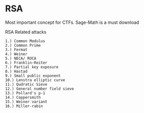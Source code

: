 # RSA
Most important concept for CTFs. Sage-Math is a must download 

RSA Related attacks
```
1.) Common Modulus
2.) Common Prime
3.) Fermat
4.) Weiner
5.) NECA/ ROCA
6.) Franklin-Reiter
7.) Partial key exposure
8.) Hastad
9.) Small public exponent
10.) Lenstra elliptic curve
11.) Qudratic Sieve
12.) General number field sieve
13.) Pollard's p-1
14.) Coppersmith
15.) Weiner variant
16.) Miller-rabin
```
